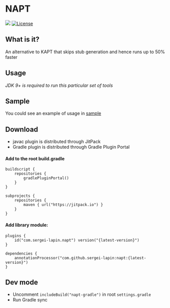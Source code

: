 # NAPT

[![](https://jitpack.io/v/sergei-lapin/napt.svg)](https://jitpack.io/#sergei-lapin/napt)
[![License](https://img.shields.io/badge/License-MIT-yellow.svg)](https://opensource.org/licenses/MIT)

## What is it?

An alternative to KAPT that skips stub generation and hence runs up to 50% faster

## Usage

*JDK 9+ is required to run this particular set of tools*

## Sample

You could see an example of usage in [sample](https://github.com/sergei-lapin/napt/blob/main/sample/build.gradle)

## Download
- javac plugin is distributed through JitPack
- Gradle plugin is distributed through Gradle Plugin Portal

#### Add to the root build.gradle

``` Gradle
buildscript {
    repositories {
        gradlePluginPortal()
    }
}

subprojects {
    repositories {
        maven { url("https://jitpack.io") }
    }
}
```

#### Add library module:

``` Gradle
plugins {
    id("com.sergei-lapin.napt") version("{latest-version}")
}

dependencies {
    annotationProcessor("com.github.sergei-lapin:napt:{latest-version}")
}
```

## Dev mode

- Uncomment `includeBuild("napt-gradle")` in root `settings.gradle`
- Run Gradle sync
